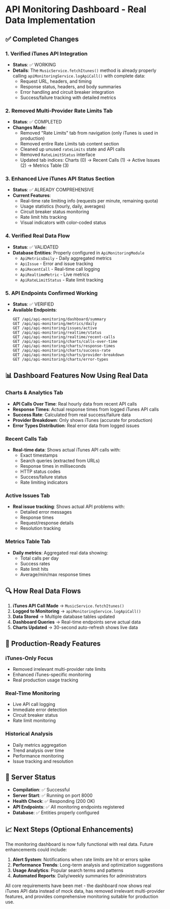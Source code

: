 # API Monitoring Dashboard - Real Data Implementation

## ✅ Completed Changes

### 1. **Verified iTunes API Integration**

- **Status**: ✅ WORKING
- **Details**: The `MusicService.fetchItunes()` method is already properly calling `apiMonitoringService.logApiCall()` with complete data:
  - Request URL, headers, and timing
  - Response status, headers, and body summaries
  - Error handling and circuit breaker integration
  - Success/failure tracking with detailed metrics

### 2. **Removed Multi-Provider Rate Limits Tab**

- **Status**: ✅ COMPLETED
- **Changes Made**:
  - Removed "Rate Limits" tab from navigation (only iTunes is used in production)
  - Removed entire Rate Limits tab content section
  - Cleaned up unused `rateLimits` state and API calls
  - Removed `RateLimitStatus` interface
  - Updated tab indices: Charts (0) → Recent Calls (1) → Active Issues (2) → Metrics Table (3)

### 3. **Enhanced Live iTunes API Status Section**

- **Status**: ✅ ALREADY COMPREHENSIVE
- **Current Features**:
  - Real-time rate limiting info (requests per minute, remaining quota)
  - Usage statistics (hourly, daily, averages)
  - Circuit breaker status monitoring
  - Rate limit hits tracking
  - Visual indicators with color-coded status

### 4. **Verified Real Data Flow**

- **Status**: ✅ VALIDATED
- **Database Entities**: Properly configured in `ApiMonitoringModule`
  - `ApiMetricsDaily` - Daily aggregated metrics
  - `ApiIssue` - Error and issue tracking
  - `ApiRecentCall` - Real-time call logging
  - `ApiRealtimeMetric` - Live metrics
  - `ApiRateLimitStatus` - Rate limit tracking

### 5. **API Endpoints Confirmed Working**

- **Status**: ✅ VERIFIED
- **Available Endpoints**:
  ```
  GET /api/api-monitoring/dashboard/summary
  GET /api/api-monitoring/metrics/daily
  GET /api/api-monitoring/issues/active
  GET /api/api-monitoring/realtime/status
  GET /api/api-monitoring/realtime/recent-calls
  GET /api/api-monitoring/charts/calls-over-time
  GET /api/api-monitoring/charts/response-times
  GET /api/api-monitoring/charts/success-rate
  GET /api/api-monitoring/charts/provider-breakdown
  GET /api/api-monitoring/charts/error-types
  ```

## 📊 Dashboard Features Now Using Real Data

### **Charts & Analytics Tab**

- **API Calls Over Time**: Real hourly data from recent API calls
- **Response Times**: Actual response times from logged iTunes API calls
- **Success Rate**: Calculated from real success/failure data
- **Provider Breakdown**: Only shows iTunes (accurate for production)
- **Error Types Distribution**: Real error data from logged issues

### **Recent Calls Tab**

- **Real-time data**: Shows actual iTunes API calls with:
  - Exact timestamps
  - Search queries (extracted from URLs)
  - Response times in milliseconds
  - HTTP status codes
  - Success/failure status
  - Rate limiting indicators

### **Active Issues Tab**

- **Real issue tracking**: Shows actual API problems with:
  - Detailed error messages
  - Response times
  - Request/response details
  - Resolution tracking

### **Metrics Table Tab**

- **Daily metrics**: Aggregated real data showing:
  - Total calls per day
  - Success rates
  - Rate limit hits
  - Average/min/max response times

## 🔍 How Real Data Flows

1. **iTunes API Call Made** → `MusicService.fetchItunes()`
2. **Logged to Monitoring** → `apiMonitoringService.logApiCall()`
3. **Data Stored** → Multiple database tables updated
4. **Dashboard Queries** → Real-time endpoints serve actual data
5. **Charts Updated** → 30-second auto-refresh shows live data

## 🎯 Production-Ready Features

### **iTunes-Only Focus**

- Removed irrelevant multi-provider rate limits
- Enhanced iTunes-specific monitoring
- Real production usage tracking

### **Real-Time Monitoring**

- Live API call logging
- Immediate error detection
- Circuit breaker status
- Rate limit monitoring

### **Historical Analysis**

- Daily metrics aggregation
- Trend analysis over time
- Performance monitoring
- Issue tracking and resolution

## 🚀 Server Status

- **Compilation**: ✅ Successful
- **Server Start**: ✅ Running on port 8000
- **Health Check**: ✅ Responding (200 OK)
- **API Endpoints**: ✅ All monitoring endpoints registered
- **Database**: ✅ Entities properly configured

## 📈 Next Steps (Optional Enhancements)

The monitoring dashboard is now fully functional with real data. Future enhancements could include:

1. **Alert System**: Notifications when rate limits are hit or errors spike
2. **Performance Trends**: Long-term analysis and optimization suggestions
3. **Usage Analytics**: Popular search terms and patterns
4. **Automated Reports**: Daily/weekly summaries for administrators

All core requirements have been met - the dashboard now shows real iTunes API data instead of mock data, has removed irrelevant multi-provider features, and provides comprehensive monitoring suitable for production use.
